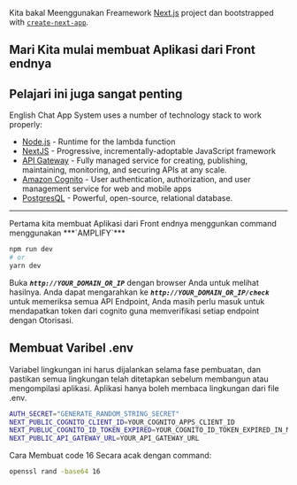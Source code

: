 Kita bakal Meenggunakan Freamework [Next.js](https://nextjs.org/) project dan bootstrapped with [`create-next-app`](https://github.com/vercel/next.js/tree/canary/packages/create-next-app).

## Mari Kita mulai membuat Aplikasi dari Front endnya
## Pelajari ini juga sangat penting

English Chat App System uses a number of technology stack to work properly:
- [Node.js](https://nodejs.org/) - Runtime for the lambda function
- [NextJS](https://nextjs.org/) - Progressive, incrementally-adoptable JavaScript framework
- [API Gateway](https://aws.amazon.com/api-gateway/) - Fully managed service for creating, publishing, maintaining, monitoring, and securing APIs at any scale.
- [Amazon Cognito](https://aws.amazon.com/pm/cognito/) - User authentication, authorization, and user management service for web and mobile apps
- [PostgresQL](https://www.postgresql.org) - Powerful, open-source, relational database.

<hr>
Pertama kita membuat Aplikasi dari Front endnya menggunkan command menggunakan ***`AMPLIFY`***

```bash
npm run dev
# or
yarn dev
```

Buka ***`http://YOUR_DOMAIN_OR_IP`*** dengan browser Anda untuk melihat hasilnya. Anda dapat mengarahkan ke ***`http://YOUR_DOMAIN_OR_IP/check`*** untuk memeriksa semua API Endpoint, Anda masih perlu masuk untuk mendapatkan token dari cognito guna memverifikasi setiap endpoint dengan Otorisasi.

## Membuat Varibel .env
Variabel lingkungan ini harus dijalankan selama fase pembuatan, dan pastikan semua lingkungan telah ditetapkan sebelum membangun atau mengompilasi aplikasi. Aplikasi hanya boleh membaca lingkungan dari file .env.

```sh
AUTH_SECRET="GENERATE_RANDOM_STRING_SECRET"
NEXT_PUBLIC_COGNITO_CLIENT_ID=YOUR_COGNITO_APPS_CLIENT_ID
NEXT_PUBLUC_COGNITO_ID_TOKEN_EXPIRED=YOUR_COGNITO_ID_TOKEN_EXPIRED_IN_MINUTES
NEXT_PUBLIC_API_GATEWAY_URL=YOUR_API_GATEWAY_URL
```

Cara Membuat code 16 Secara acak dengan command:
```sh
openssl rand -base64 16
```
